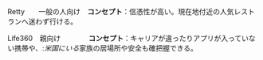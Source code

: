 Retty　　一般の人向け　**コンセプト**：信憑性が高い。現在地付近の人気レストランへ迷わず行ける。

Life360　親向け　　　　**コンセプト**：キャリアが違ったりアプリが入っていない携帯や、:*米国にいる*家族の居場所や安全も確把握できる。
